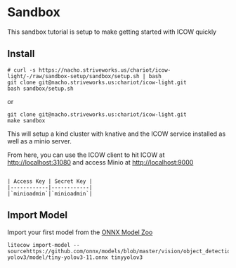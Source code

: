 # Sandbox

This sandbox tutorial is setup to make getting started with ICOW quickly

## Install
```
# curl -s https://nacho.striveworks.us/chariot/icow-light/-/raw/sandbox-setup/sandbox/setup.sh | bash
git clone git@nacho.striveworks.us:chariot/icow-light.git
bash sandbox/setup.sh

```
or
```
git clone git@nacho.striveworks.us:chariot/icow-light.git
make sandbox
```

This will setup a kind cluster with knative and the ICOW service installed as well as a minio server.

From here, you can use the ICOW client to hit ICOW at [http://localhost:31080](http://localhost:31080)
and access Minio at [http://localhost:9000](http://localhost:9000)


```{admonition} Minio Credentials

| Access Key | Secret Key |
|------------|------------|    
|`minioadmin`|`minioadmin`|

```

## Import Model
Import your first model from the [ONNX Model Zoo](https://github.com/onnx/models)

```
litecow import-model --sourcehttps://github.com/onnx/models/blob/master/vision/object_detection_segmentation/tiny-yolov3/model/tiny-yolov3-11.onnx tinyyolov3
```
